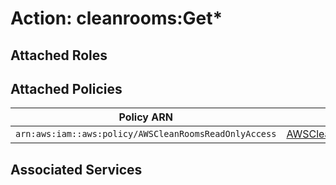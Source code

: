 # Action: cleanrooms:Get*

## Attached Roles

## Attached Policies

| Policy ARN | Policy Name |
|------------|-------------|
| `arn:aws:iam::aws:policy/AWSCleanRoomsReadOnlyAccess` | [AWSCleanRoomsReadOnlyAccess](../policies.md#awscleanroomsreadonlyaccess) |

## Associated Services

